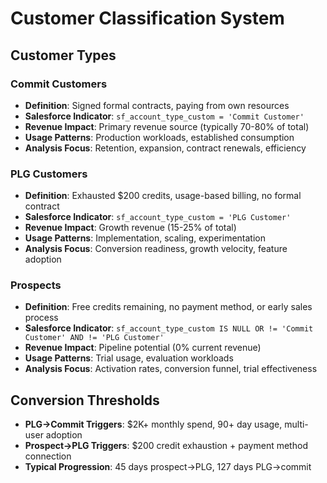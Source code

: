 # Customer Classification System

## Customer Types

### Commit Customers
- **Definition**: Signed formal contracts, paying from own resources
- **Salesforce Indicator**: `sf_account_type_custom = 'Commit Customer'`
- **Revenue Impact**: Primary revenue source (typically 70-80% of total)
- **Usage Patterns**: Production workloads, established consumption
- **Analysis Focus**: Retention, expansion, contract renewals, efficiency

### PLG Customers  
- **Definition**: Exhausted $200 credits, usage-based billing, no formal contract
- **Salesforce Indicator**: `sf_account_type_custom = 'PLG Customer'`
- **Revenue Impact**: Growth revenue (15-25% of total)
- **Usage Patterns**: Implementation, scaling, experimentation
- **Analysis Focus**: Conversion readiness, growth velocity, feature adoption

### Prospects
- **Definition**: Free credits remaining, no payment method, or early sales process
- **Salesforce Indicator**: `sf_account_type_custom IS NULL OR != 'Commit Customer' AND != 'PLG Customer'`
- **Revenue Impact**: Pipeline potential (0% current revenue)
- **Usage Patterns**: Trial usage, evaluation workloads
- **Analysis Focus**: Activation rates, conversion funnel, trial effectiveness

## Conversion Thresholds
- **PLG→Commit Triggers**: $2K+ monthly spend, 90+ day usage, multi-user adoption
- **Prospect→PLG Triggers**: $200 credit exhaustion + payment method connection
- **Typical Progression**: 45 days prospect→PLG, 127 days PLG→commit